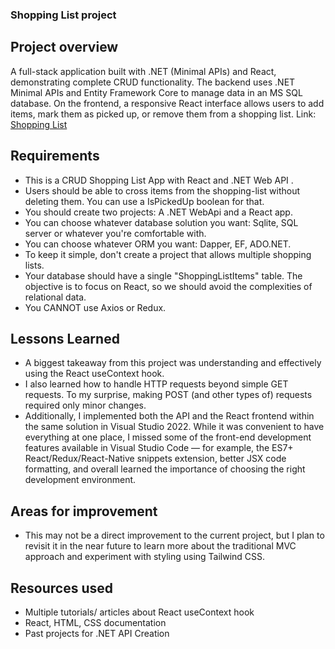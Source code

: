 ### Shopping List project

## Project overview
A full-stack application built with .NET (Minimal APIs) and React, demonstrating complete CRUD functionality. The backend uses .NET Minimal APIs and Entity Framework Core to manage data in an MS SQL database. On the frontend, a responsive React interface allows users to add items, mark them as picked up, or remove them from a shopping list.
Link: [Shopping List](https://www.thecsharpacademy.com/project/37/shopping-list)

## Requirements
- This is a CRUD Shopping List App with React and .NET Web API .
- Users should be able to cross items from the shopping-list without deleting them. You can use a IsPickedUp boolean for that.
- You should create two projects: A .NET WebApi and a React app.
- You can choose whatever database solution you want: Sqlite, SQL server or whatever you're comfortable with.
- You can choose whatever ORM you want: Dapper, EF, ADO.NET.
- To keep it simple, don't create a project that allows multiple shopping lists.
- Your database should have a single "ShoppingListItems" table. The objective is to focus on React, so we should avoid the complexities of relational data.
- You CANNOT use Axios or Redux.

## Lessons Learned
- A biggest takeaway from this project was understanding and effectively using the React useContext hook. 
- I also learned how to handle HTTP requests beyond simple GET requests. To my surprise, making POST (and other types of) requests required only minor changes.
- Additionally, I implemented both the API and the React frontend within the same solution in Visual Studio 2022. While it was convenient to have everything at one place, I missed some of the front-end development features available in Visual Studio Code — for example, the ES7+ React/Redux/React-Native snippets extension, better JSX code formatting, and overall learned the importance of choosing the right development environment.

## Areas for improvement
- This may not be a direct improvement to the current project, but I plan to revisit it in the near future to learn more about the traditional MVC approach and experiment with styling using Tailwind CSS.

## Resources used
- Multiple tutorials/ articles about React useContext hook
- React, HTML, CSS documentation
- Past projects for .NET API Creation
